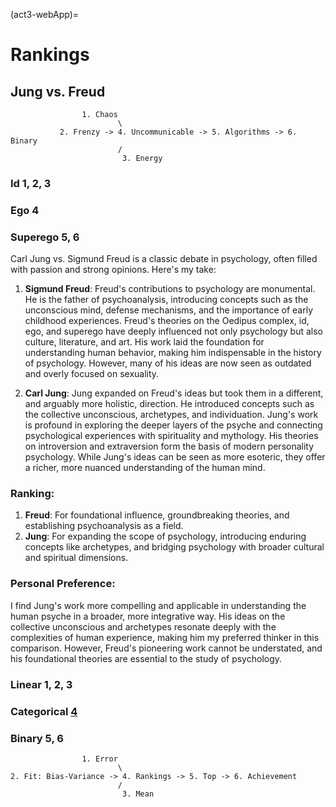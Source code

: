 (act3-webApp)=
# Rankings

## Jung vs. Freud

                    1. Chaos
                            \
               2. Frenzy -> 4. Uncommunicable -> 5. Algorithms -> 6. Binary
                            /
                             3. Energy

### Id 1, 2, 3
### Ego 4
### Superego 5, 6 

Carl Jung vs. Sigmund Freud is a classic debate in psychology, often filled with passion and strong opinions. Here's my take:

1. **Sigmund Freud**: Freud's contributions to psychology are monumental. He is the father of psychoanalysis, introducing concepts such as the unconscious mind, defense mechanisms, and the importance of early childhood experiences. Freud's theories on the Oedipus complex, id, ego, and superego have deeply influenced not only psychology but also culture, literature, and art. His work laid the foundation for understanding human behavior, making him indispensable in the history of psychology. However, many of his ideas are now seen as outdated and overly focused on sexuality.

2. **Carl Jung**: Jung expanded on Freud's ideas but took them in a different, and arguably more holistic, direction. He introduced concepts such as the collective unconscious, archetypes, and individuation. Jung's work is profound in exploring the deeper layers of the psyche and connecting psychological experiences with spirituality and mythology. His theories on introversion and extraversion form the basis of modern personality psychology. While Jung's ideas can be seen as more esoteric, they offer a richer, more nuanced understanding of the human mind.

### Ranking:

1. **Freud**: For foundational influence, groundbreaking theories, and establishing psychoanalysis as a field.
2. **Jung**: For expanding the scope of psychology, introducing enduring concepts like archetypes, and bridging psychology with broader cultural and spiritual dimensions.

### Personal Preference:

I find Jung's work more compelling and applicable in understanding the human psyche in a broader, more integrative way. His ideas on the collective unconscious and archetypes resonate deeply with the complexities of human experience, making him my preferred thinker in this comparison. However, Freud's pioneering work cannot be understated, and his foundational theories are essential to the study of psychology.

### Linear 1, 2, 3
### Categorical [4](https://www.youtube.com/watch?v=TYAKHLrr51w)
### Binary 5, 6 

                    1. Error
                            \
    2. Fit: Bias-Variance -> 4. Rankings -> 5. Top -> 6. Achievement
                            /
                             3. Mean